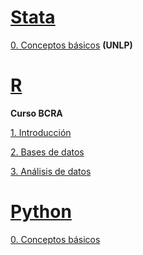 
# [Stata](https://www.stata.com/)

[0. Conceptos básicos](https://msangia.github.io/stata.html "Desarrollo de un proyecto.") **(UNLP)**       

# [R](https://cran.r-project.org/) 

**Curso BCRA**   

[1. Introducción](https://msangia.github.io/R/intro.html "Conceptos basicos. Objetos.")

[2. Bases de datos](https://msangia.github.io/R/basedatos.html "Manipulacion de base de datos.")

[3. Análisis de datos](https://msangia.github.io/R/analisis.html "Analisis basico de datos.")


# [Python](https://www.anaconda.com/)

[0. Conceptos básicos](https://msangia.github.io/Python/python.html "Pagina en desarrollo.")   
